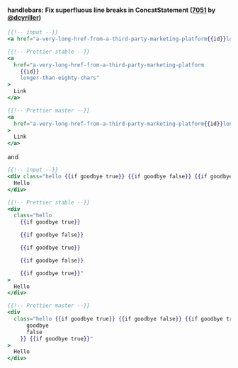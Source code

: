#### handlebars: Fix superfluous line breaks in ConcatStatement ([7051](https://github.com/prettier/prettier/pull/7051) by [@dcyriller](https://github.com/dcyriller))

<!-- prettier-ignore -->
```hbs
{{!-- input --}}
<a href="a-very-long-href-from-a-third-party-marketing-platform{{id}}longer-than-eighty-chars">Link</a>

{{!-- Prettier stable --}}
<a
  href="a-very-long-href-from-a-third-party-marketing-platform
    {{id}}
    longer-than-eighty-chars"
>
  Link
</a>

{{!-- Prettier master --}}
<a
  href="a-very-long-href-from-a-third-party-marketing-platform{{id}}longer-than-eighty-chars"
>
  Link
</a>
```

and

```hbs
{{!-- input --}}
<div class="hello {{if goodbye true}} {{if goodbye false}} {{if goodbye true}} {{if goodbye false}} {{if goodbye true}}">
  Hello
</div>

{{!-- Prettier stable --}}
<div
  class="hello
    {{if goodbye true}}

    {{if goodbye false}}

    {{if goodbye true}}

    {{if goodbye false}}

    {{if goodbye true}}"
>
  Hello
</div>

{{!-- Prettier master --}}
<div
  class="hello {{if goodbye true}} {{if goodbye false}} {{if goodbye true}} {{if
      goodbye
      false
    }} {{if goodbye true}}"
>
  Hello
</div>
```
